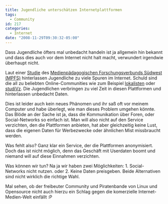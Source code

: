 ```yaml
---
title: Jugendliche unterschätzen Internetplattformen
tags:
  - Community
id: 217
categories:
  - Internet
date: "2008-11-29T09:30:32-05:00"
---
```


Dass Jugendliche öfters mal unbedacht handeln ist ja allgemein hin bekannt und dass dies auch vor dem Internet nicht halt macht, verwundert irgendwie überhaupt nicht.

Laut einer [Studie](http://www.mpfs.de/index.php?id=117) des [Medienpädagogischen Forschungsverbunds Südwest (MPFS)](http://www.mpfs.de/) hinterlassen Jugendliche zu viele Spuren im Internet. Schuld sind die all zu beliebten Online-Communities wie zum Beispiel [lokalisten](http://www.sbani.net/2008/06/11/lokalisten-ein-phanomen-der-bayern.html) oder [studiVz](http://www.studivz.de/). Die Jugendlichen verbringen zu viel Zeit in diesen Plattformen und hinterlassen unbedacht Daten.

Dies ist leider auch kein neues Phänomen und ihr saß oft vor meinem Computer und habe überlegt, wie man dieses Problem umgehen könnte. Das Blöde an der Sache ist ja, dass die Kommunikation über Foren, oder Social-Networks so einfach ist. Man will also nicht auf den Service verzichten, den die Plattformen anbieten, hat aber gleichzeitig keine Lust, dass die eigenen Daten für Werbezwecke oder ähnlichen Mist missbraucht werden.

Was fehlt also? Ganz klar ein Service, der die Plattformen anonymisiert. Doch das ist nicht möglich, denn das Geschäft mit Userdaten boomt und niemand will auf diese Einnahmen verzichten.

Was können wir tun? Na ja wir haben zwei Möglichkeiten: 1\. Social-Networks nicht nutzen. oder 2\. Keine Daten preisgeben. Beide Alternativen sind nicht wirklich die richtige Wahl.

Mal sehen, ob der freibeuter Community und Piratenbande von Linux und Opensource nicht auch hierzu ein Schlag gegen die komerzielle Internet-Medien-Welt einfällt :P
